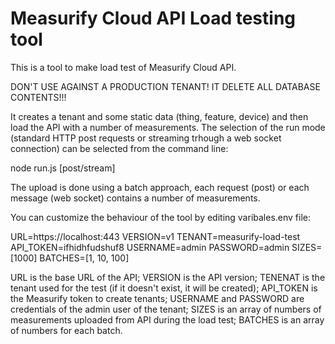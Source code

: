 # Measurify Cloud API Load testing tool

This is a tool to make load test of Measurify Cloud API.

DON'T USE AGAINST A PRODUCTION TENANT! IT DELETE ALL DATABASE CONTENTS!!!

It creates a tenant and some static data (thing, feature, device) and then load the API with a number of measurements. The selection of the run mode (standard HTTP post requests or streaming trhough a web socket connection) can be selected from the command line:

node run.js [post/stream]

The upload is done using a batch approach, each request (post) or each message (web socket) contains a number of measurements.

You can customize the behaviour of the tool by editing varibales.env file:

URL=https://localhost:443
VERSION=v1
TENANT=measurify-load-test
API_TOKEN=ifhidhfudshuf8
USERNAME=admin
PASSWORD=admin
SIZES=[1000]
BATCHES=[1, 10, 100]

URL is the base URL of the API; VERSION is the API version; TENENAT is the tenant used for the test (if it doesn't exist, it will be created); API_TOKEN is the Measurify token to create tenants; USERNAME and PASSWORD are credentials of the admin user of the tenant; SIZES is an array of numbers of measurements uploaded from API during the load test; BATCHES is an array of numbers for each batch.

